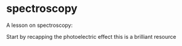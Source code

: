 # spectroscopy
A lesson on spectroscopy:

Start by recapping the photoelectric effect 
this is a brilliant resource

 
